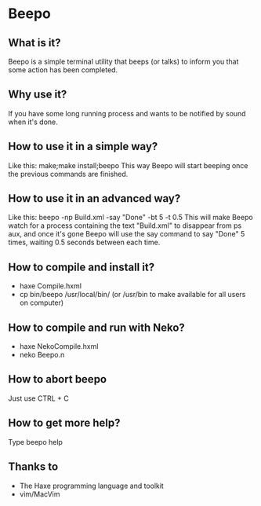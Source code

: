 # Beepo

## What is it?

Beepo is a simple terminal utility that beeps (or talks) to inform you that some action has been completed.

## Why use it?

If you have some long running process and wants to be notified by sound when it's done.

## How to use it in a simple way?

Like this: make;make install;beepo
This way Beepo will start beeping once the previous commands are finished.

## How to use it in an advanced way?

Like this: beepo -np Build.xml -say "Done" -bt 5 -t 0.5
This will make Beepo watch for a process containing the text "Build.xml" to disappear from ps aux, and once it's gone Beepo will use the say command to say "Done" 5 times, waiting 0.5 seconds between each time.

## How to compile and install it?

* haxe Compile.hxml
* cp bin/beepo /usr/local/bin/ (or /usr/bin to make available for all users on computer)

## How to compile and run with Neko?

* haxe NekoCompile.hxml
* neko Beepo.n

## How to abort beepo

Just use CTRL + C

## How to get more help?

Type beepo help

## Thanks to

* The Haxe programming language and toolkit
* vim/MacVim

